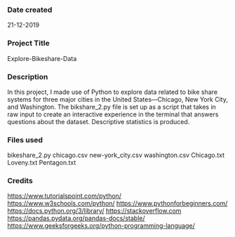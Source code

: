 ### Date created
21-12-2019

### Project Title
Explore-Bikeshare-Data

### Description
In this project, I made use of Python to explore data related to bike share systems for three major cities in the United States—Chicago, New York City, and Washington. The bikshare_2.py file is set up as a script that takes in raw input to create an interactive experience in the terminal that answers questions about the dataset. Descriptive statistics is produced.

### Files used
bikeshare_2.py
chicago.csv
new-york_city.csv
washington.csv
Chicago.txt
Loveny.txt
Pentagon.txt

### Credits
https://www.tutorialspoint.com/python/
https://www.w3schools.com/python/
https://www.pythonforbeginners.com/
https://docs.python.org/3/library/
https://stackoverflow.com
https://pandas.pydata.org/pandas-docs/stable/
https://www.geeksforgeeks.org/python-programming-language/

